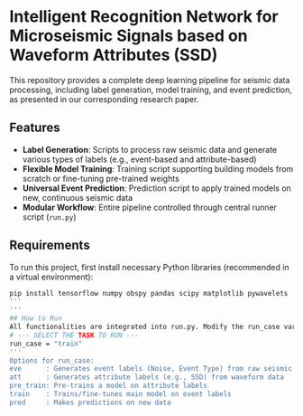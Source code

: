 # Intelligent Recognition Network for Microseismic Signals based on Waveform Attributes (SSD)

This repository provides a complete deep learning pipeline for seismic data processing, including label generation, model training, and event prediction, as presented in our corresponding research paper.

## Features
- **Label Generation**: Scripts to process raw seismic data and generate various types of labels (e.g., event-based and attribute-based)
- **Flexible Model Training**: Training script supporting building models from scratch or fine-tuning pre-trained weights
- **Universal Event Prediction**: Prediction script to apply trained models on new, continuous seismic data
- **Modular Workflow**: Entire pipeline controlled through central runner script (`run.py`)

## Requirements
To run this project, first install necessary Python libraries (recommended in a virtual environment):
```bash
pip install tensorflow numpy obspy pandas scipy matplotlib pywavelets
'''
'''
## How to Run
All functionalities are integrated into run.py. Modify the run_case variable at the top of the script:
# --- SELECT THE TASK TO RUN ---
run_case = "train"  
'''
Options for run_case:
eve      : Generates event labels (Noise, Event Type) from raw seismic data
att      : Generates attribute labels (e.g., SSD) from waveform data
pre_train: Pre-trains a model on attribute labels
train    : Trains/fine-tunes main model on event labels
pred     : Makes predictions on new data

